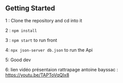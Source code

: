 ## Getting Started

1 : Clone the repository and cd into it

2 : `npm install`

3 : `npm start` to run front

4:  `npx json-server db.json` to run the Api

5: Good dev

6: lien vidéo présentaion rattrapage antoine bayssac : https://youtu.be/TAPToVqQIx8
